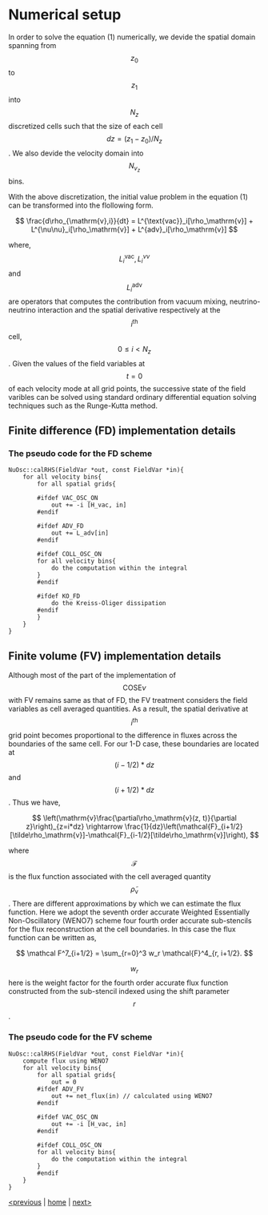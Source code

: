 <script src="https://cdn.mathjax.org/mathjax/latest/MathJax.js?config=TeX-AMS-MML_HTMLorMML" type="text/javascript"></script>

# Numerical setup

In order to solve the equation (1) numerically, we devide the spatial domain spanning from $$z_0$$ to $$z_1$$ into
$$N_z$$ discretized cells such that the size of each cell $$dz = (z_1 - z_0)/N_z$$. We also devide
the velocity domain into $$N_{v_z}$$ bins.


With the above discretization, the initial value problem in the equation (1) can be transformed into the flollowing form.
      
      
$$
\frac{d\rho_{\mathrm{v},i}}{dt} = L^{\text{vac}}_i[\rho_\mathrm{v}] + L^{\nu\nu}_i[\rho_\mathrm{v}] + L^{adv}_i[\rho_\mathrm{v}]
$$
     

     
where, $$L_i^\text{vac}, L_i^{\nu\nu}$$ and $$L_i^\text{adv}$$ are operators that computes the contribution from vacuum 
mixing, neutrino-neutrino interaction and the spatial derivative respectively at the $$i^\text{th}$$ cell, $$0\leq i < N_z$$. 
Given the values of the field variables at $$t=0 $$ of each velocity mode at all grid points, the successive state of the 
field varibles can be solved using standard ordinary differential equation solving techniques such as the Runge-Kutta method. 

## Finite difference (FD) implementation details

### The pseudo code for the FD scheme
```
NuOsc::calRHS(FieldVar *out, const FieldVar *in){
    for all velocity bins{
        for all spatial grids{
    
        #ifdef VAC_OSC_ON
            out += -i [H_vac, in]
        #endif

        #ifdef ADV_FD
            out += L_adv[in]
        #endif

        #ifdef COLL_OSC_ON 
        for all velocity bins{
            do the computation within the integral
        }
        #endif

        #ifdef KO_FD
            do the Kreiss-Oliger dissipation
        #endif
        }
    }
}
```
## Finite volume (FV) implementation details

Although most of the part of the implementation of $$\text{COSE}\nu$$ with FV remains same as that of FD, the FV treatment considers
the field variables as cell averaged quantities. As a result, the spatial derivative at $$i^\text{th}$$ grid point becomes proportional 
to the difference in fluxes across the boundaries of the same cell. For our 1-D case, these boundaries are located at $$(i-1/2)*dz$$ and
$$(i+1/2)*dz$$. Thus we have,

$$
\left(\mathrm{v}\frac{\partial\rho_\mathrm{v}(z, t)}{\partial z}\right)_{z=i*dz} \rightarrow
\frac{1}{dz}\left(\mathcal{F}_{i+1/2}[\tilde\rho_\mathrm{v}]-\mathcal{F}_{i-1/2}[\tilde\rho_\mathrm{v}]\right),
$$


where $$\mathcal{F}$$ is the flux function associated with the cell averaged quantity $$\tilde\rho_{\mathrm{v}}$$.
There are different approximations by which we can estimate the flux function. Here we adopt the
seventh order accurate Weighted Essentially Non-Oscillatory (WENO7) scheme four fourth order accurate
sub-stencils for the flux reconstruction at the cell boundaries. In this case the flux function can be
written as,

$$
\mathcal F^7_{i+1/2} = \sum_{r=0}^3 w_r \mathcal{F}^4_{r, i+1/2}.
$$

$$w_r$$ here is the weight factor for the fourth order accurate flux function constructed from the sub-stencil indexed using the shift parameter $$r$$.

### The pseudo code for the FV scheme

```
NuOsc::calRHS(FieldVar *out, const FieldVar *in){
    compute flux using WENO7
    for all velocity bins{
        for all spatial grids{
            out = 0
        #ifdef ADV_FV
            out += net_flux(in) // calculated using WENO7
        #endif

        #ifdef VAC_OSC_ON
            out += -i [H_vac, in]
        #endif

        #ifdef COLL_OSC_ON 
        for all velocity bins{
            do the computation within the integral
        }
        #endif
    }
}

```

[<previous](index.md) &#124; [home](index.md) &#124; [next>](usage.md)
